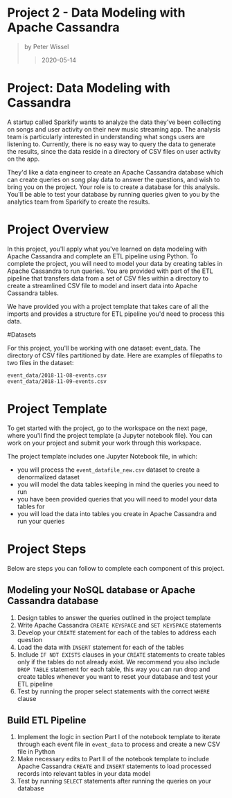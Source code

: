 # Project 2 - Data Modeling with Apache Cassandra
> by Peter Wissel
>> 2020-05-14

# Project: Data Modeling with Cassandra

A startup called Sparkify wants to analyze the data they've been collecting on songs and user activity on their new 
music streaming app. The analysis team is particularly interested in understanding what songs users are listening to. 
Currently, there is no easy way to query the data to generate the results, since the data reside in a directory of CSV 
files on user activity on the app.

They'd like a data engineer to create an Apache Cassandra database which can create queries on song play data to answer 
the questions, and wish to bring you on the project. Your role is to create a database for this analysis. You'll be able 
to test your database by running queries given to you by the analytics team from Sparkify to create the results.

# Project Overview

In this project, you'll apply what you've learned on data modeling with Apache Cassandra and complete an ETL pipeline 
using Python. To complete the project, you will need to model your data by creating tables in Apache Cassandra to run 
queries. You are provided with part of the ETL pipeline that transfers data from a set of CSV files within a directory 
to create a streamlined CSV file to model and insert data into Apache Cassandra tables.

We have provided you with a project template that takes care of all the imports and provides a structure for ETL 
pipeline you'd need to process this data.

#Datasets

For this project, you'll be working with one dataset: event_data. The directory of CSV files partitioned by date. Here 
are examples of filepaths to two files in the dataset:

    event_data/2018-11-08-events.csv
    event_data/2018-11-09-events.csv

# Project Template

To get started with the project, go to the workspace on the next page, where you'll find the project template (a Jupyter 
notebook file). You can work on your project and submit your work through this workspace.

The project template includes one Jupyter Notebook file, in which:

- you will process the `event_datafile_new.csv` dataset to create a denormalized dataset
- you will model the data tables keeping in mind the queries you need to run
- you have been provided queries that you will need to model your data tables for
- you will load the data into tables you create in Apache Cassandra and run your queries

# Project Steps

Below are steps you can follow to complete each component of this project.

## Modeling your NoSQL database or Apache Cassandra database

1. Design tables to answer the queries outlined in the project template
2. Write Apache Cassandra `CREATE KEYSPACE` and `SET KEYSPACE` statements
3. Develop your `CREATE` statement for each of the tables to address each question
4. Load the data with `INSERT` statement for each of the tables
5. Include `IF NOT EXISTS` clauses in your `CREATE` statements to create tables only if the tables do not already exist. 
We recommend you also include `DROP TABLE` statement for each table, this way you can run drop and create tables whenever you want to reset your database and test your ETL pipeline
6. Test by running the proper select statements with the correct `WHERE` clause

## Build ETL Pipeline

1. Implement the logic in section Part I of the notebook template to iterate through each event file in `event_data` to process and create a new CSV file in Python
2. Make necessary edits to Part II of the notebook template to include Apache Cassandra `CREATE` and `INSERT` statements to load processed records into relevant tables in your data model
3. Test by running `SELECT` statements after running the queries on your database

